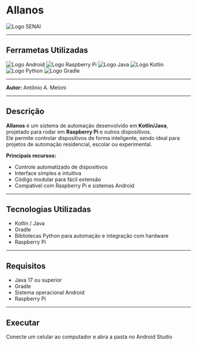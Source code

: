 # Allanos 

![Logo SENAI](https://upload.wikimedia.org/wikipedia/commons/8/8c/SENAI_S%C3%A3o_Paulo_logo.png)

---
## Ferrametas Utilizadas
![Logo Android](https://img.icons8.com/?size=100&id=Qn4GH3u6CYo5&format=png&color=000000)
![Logo Raspberry Pi](https://img.icons8.com/?size=100&id=s8AQ7pC6ux27&format=png&color=000000)
![Logo Java](https://img.icons8.com/?size=100&id=mQ01rhdaQzyT&format=png&color=000000)
![Logo Kotlin](https://img.icons8.com/?size=100&id=ZoxjA0jZDdFZ&format=png&color=000000)
![Logo Python](https://img.icons8.com/?size=100&id=13441&format=png&color=000000)
![Logo Gradle](https://avatars.githubusercontent.com/u/124156?s=200&v=4)

---

**Autor:** Antônio A. Meloni

---

## Descrição

**Allanos** é um sistema de automação desenvolvido em **Kotlin/Java**, projetado para rodar em **Raspberry Pi** e outros dispositivos.  
Ele permite controlar dispositivos de forma inteligente, sendo ideal para projetos de automação residencial, escolar ou experimental.

**Principais recursos:**
- Controle automatizado de dispositivos
- Interface simples e intuitiva
- Código modular para fácil extensão
- Compatível com Raspberry Pi e sistemas Android

---

## Tecnologias Utilizadas

- Kotlin / Java
- Gradle
- Bibliotecas Python para automação e integração com hardware
- Raspberry Pi 
---

## Requisitos

- Java 17 ou superior
- Gradle
- Sistema operacional Android
- Raspberry Pi 
---

## Executar

Conecte um celular ao computador e abra a pasta no Android Studio
























